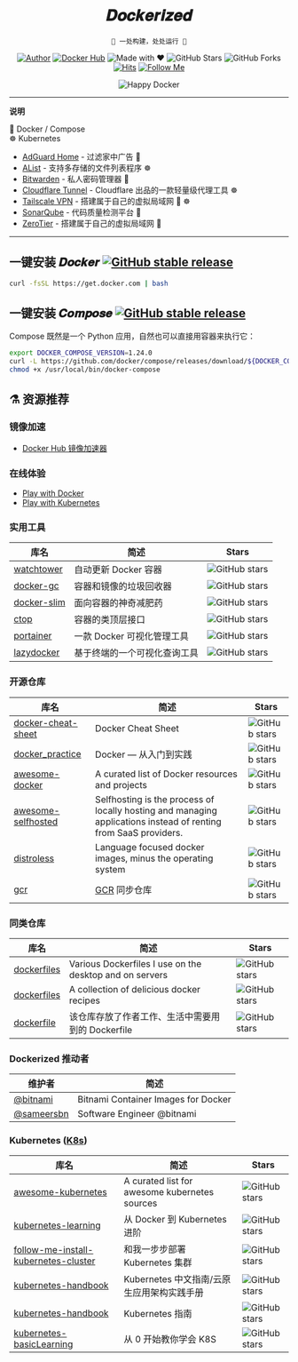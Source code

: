 <h1 align="center">𝑫𝒐𝒄𝒌𝒆𝒓𝒊𝒛𝒆𝒅</h1>

<div align="center">

`🐳 一处构建，处处运行 🚢`

[![Author](https://flat.badgen.net/badge/author/y0ngb1n/orange)](https://sourl.cn/TpLCyc)
[![Docker Hub](https://flat.badgen.net/badge/dockerhub/y0ngb1n?icon=docker&label=hub)](https://sourl.cn/WBkUGt)
![Made with ❤](https://flat.badgen.net/badge/made%20with/%e2%9d%a4/ff69b4)
![GitHub Stars](https://flat.badgen.net/github/stars/y0ngb1n/dockerized)
![GitHub Forks](https://flat.badgen.net/github/forks/y0ngb1n/dockerized)
[![Hits](https://hits.seeyoufarm.com/api/count/incr/badge.svg?url=https%3A%2F%2Fgithub.com%2Fy0ngb1n%2Fdockerized&count_bg=%2379C83D&title_bg=%23555555&icon=&icon_color=%23E7E7E7&title=views&edge_flat=true)](https://github.com/y0ngb1n/dockerized)
[![Follow Me](https://img.shields.io/github/followers/y0ngb1n.svg?style=social&label=Follow%20Me)](https://github.com/y0ngb1n)

![Happy Docker](https://i.loli.net/2019/04/10/5cae05666de2a.jpg "Happy Docker!")

</div>

---

**说明**

🐳 Docker / Compose \
☸️ Kubernetes

- [AdGuard Home](https://github.com/y0ngb1n/dockerized/tree/master/adguard-home) - 过滤家中广告 🐳
- [AList](https://github.com/y0ngb1n/dockerized/tree/master/alist) - 支持多存储的文件列表程序 ☸️
- [Bitwarden](https://github.com/y0ngb1n/dockerized/tree/master/bitwarden) - 私人密码管理器 🐳
- [Cloudflare Tunnel](https://github.com/y0ngb1n/dockerized/tree/master/cloudflare-tunnel) - Cloudflare 出品的一款轻量级代理工具 ☸️
- [Tailscale VPN](https://github.com/y0ngb1n/dockerized/tree/master/tailscale) - 搭建属于自己的虚拟局域网 🐳 ☸️
- [SonarQube](https://github.com/y0ngb1n/dockerized/tree/master/sonarqube) - 代码质量检测平台 🐳
- [ZeroTier](https://github.com/y0ngb1n/dockerized/tree/master/zerotier) - 搭建属于自己的虚拟局域网 🐳

---

## 一键安装 𝑫𝒐𝒄𝒌𝒆𝒓 [![GitHub stable release](https://flat.badgen.net/github/release/moby/moby/stable?label)](https://github.com/moby/moby/releases)

```bash
curl -fsSL https://get.docker.com | bash
```

## 一键安装 𝑪𝒐𝒎𝒑𝒐𝒔𝒆 [![GitHub stable release](https://flat.badgen.net/github/release/docker/compose/stable?label&color=red)](https://github.com/docker/compose/releases)

Compose 既然是一个 Python 应用，自然也可以直接用容器来执行它：

```bash
export DOCKER_COMPOSE_VERSION=1.24.0
curl -L https://github.com/docker/compose/releases/download/${DOCKER_COMPOSE_VERSION}/run.sh > /usr/local/bin/docker-compose
chmod +x /usr/local/bin/docker-compose
```

## ⚗️ 资源推荐

### 镜像加速

- [Docker Hub 镜像加速器](https://gist.github.com/y0ngb1n/7e8f16af3242c7815e7ca2f0833d3ea6)

### 在线体验

+ [Play with Docker](https://labs.play-with-docker.com/)
+ [Play with Kubernetes](https://labs.play-with-k8s.com/)

### 实用工具

库名 | 简述 | Stars
--- | --- | ---
[watchtower](https://github.com/containrrr/watchtower) | 自动更新 Docker 容器 | ![GitHub stars](https://flat.badgen.net/github/stars/containrrr/watchtower)
[docker-gc](https://github.com/spotify/docker-gc) | 容器和镜像的垃圾回收器 | ![GitHub stars](https://flat.badgen.net/github/stars/spotify/docker-gc)
[docker-slim](https://github.com/docker-slim/docker-slim) | 面向容器的神奇减肥药 | ![GitHub stars](https://flat.badgen.net/github/stars/docker-slim/docker-slim)
[ctop](https://github.com/bcicen/ctop) | 容器的类顶层接口 | ![GitHub stars](https://flat.badgen.net/github/stars/bcicen/ctop)
[portainer](https://github.com/portainer/portainer) | 一款 Docker 可视化管理工具 | ![GitHub stars](https://flat.badgen.net/github/stars/portainer/portainer)
[lazydocker](https://github.com/jesseduffield/lazydocker) | 基于终端的一个可视化查询工具 | ![GitHub stars](https://flat.badgen.net/github/stars/jesseduffield/lazydocker)

### 开源仓库

库名 | 简述 | Stars
--- | --- | ---
[docker-cheat-sheet](https://github.com/wsargent/docker-cheat-sheet) | Docker Cheat Sheet | ![GitHub stars](https://flat.badgen.net/github/stars/wsargent/docker-cheat-sheet)
[docker_practice](https://github.com/yeasy/docker_practice) | Docker — 从入门到实践 | ![GitHub stars](https://flat.badgen.net/github/stars/yeasy/docker_practice)
[awesome-docker](https://github.com/veggiemonk/awesome-docker) | A curated list of Docker resources and projects | ![GitHub stars](https://flat.badgen.net/github/stars/veggiemonk/awesome-docker)
[awesome-selfhosted](https://github.com/Kickball/awesome-selfhosted) | Selfhosting is the process of locally hosting and managing applications instead of renting from SaaS providers. | ![GitHub stars](https://flat.badgen.net/github/stars/Kickball/awesome-selfhosted)
[distroless](https://github.com/GoogleContainerTools/distroless) | Language focused docker images, minus the operating system | ![GitHub stars](https://flat.badgen.net/github/stars/GoogleContainerTools/distroless)
[gcr](https://github.com/mritd/gcr) | [GCR](https://gcr.io/) 同步仓库 | ![GitHub stars](https://flat.badgen.net/github/stars/mritd/gcr)

### 同类仓库

库名 | 简述 | Stars
--- | --- | ---
[dockerfiles](https://github.com/jessfraz/dockerfiles) | Various Dockerfiles I use on the desktop and on servers | ![GitHub stars](https://flat.badgen.net/github/stars/jessfraz/dockerfiles)
[dockerfiles](https://github.com/vimagick/dockerfiles) | A collection of delicious docker recipes | ![GitHub stars](https://flat.badgen.net/github/stars/vimagick/dockerfiles)
[dockerfile](https://github.com/mritd/dockerfile) | 该仓库存放了作者工作、生活中需要用到的 Dockerfile | ![GitHub stars](https://flat.badgen.net/github/stars/mritd/dockerfile)

### Dockerized 推动者

维护者 | 简述
--- | ---
[@bitnami](https://bitnami.com/containers) | Bitnami Container Images for Docker
[@sameersbn](https://github.com/sameersbn) | Software Engineer @bitnami

### Kubernetes ([K8s](https://k8s.io))

库名 | 简述 | Stars
--- | --- | ---
[awesome-kubernetes](https://github.com/ramitsurana/awesome-kubernetes) | A curated list for awesome kubernetes sources | ![GitHub stars](https://flat.badgen.net/github/stars/ramitsurana/awesome-kubernetes)
[kubernetes-learning](https://github.com/cnych/kubernetes-learning) | 从 Docker 到 Kubernetes 进阶 | ![GitHub stars](https://flat.badgen.net/github/stars/cnych/kubernetes-learning)
[follow-me-install-kubernetes-cluster](https://github.com/opsnull/follow-me-install-kubernetes-cluster) | 和我一步步部署 Kubernetes 集群 | ![GitHub stars](https://flat.badgen.net/github/stars/opsnull/follow-me-install-kubernetes-cluster)
[kubernetes-handbook](https://github.com/rootsongjc/kubernetes-handbook) | Kubernetes 中文指南/云原生应用架构实践手册 | ![GitHub stars](https://flat.badgen.net/github/stars/rootsongjc/kubernetes-handbook)
[kubernetes-handbook](https://github.com/feiskyer/kubernetes-handbook) | Kubernetes 指南 | ![GitHub stars](https://flat.badgen.net/github/stars/feiskyer/kubernetes-handbook)
[kubernetes-basicLearning](https://github.com/knrt10/kubernetes-basicLearning) | 从 0 开始教你学会 K8S | ![GitHub stars](https://flat.badgen.net/github/stars/knrt10/kubernetes-basicLearning)
